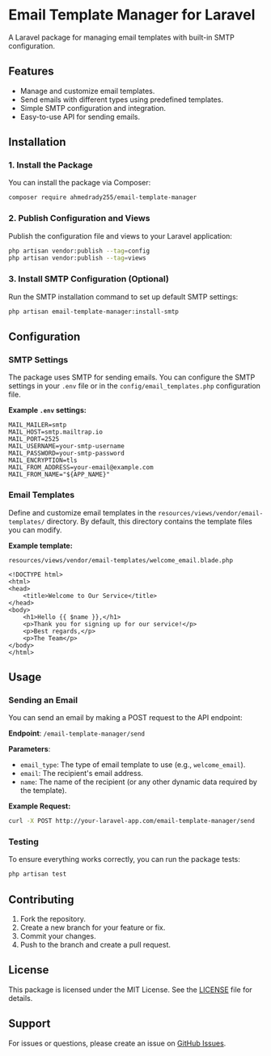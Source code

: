 # Email Template Manager for Laravel

A Laravel package for managing email templates with built-in SMTP configuration.

## Features

- Manage and customize email templates.
- Send emails with different types using predefined templates.
- Simple SMTP configuration and integration.
- Easy-to-use API for sending emails.

## Installation

### 1. Install the Package

You can install the package via Composer:

```bash
composer require ahmedrady255/email-template-manager
```

### 2. Publish Configuration and Views

Publish the configuration file and views to your Laravel application:

```bash
php artisan vendor:publish --tag=config
php artisan vendor:publish --tag=views
```

### 3. Install SMTP Configuration (Optional)

Run the SMTP installation command to set up default SMTP settings:

```bash
php artisan email-template-manager:install-smtp
```

## Configuration

### SMTP Settings

The package uses SMTP for sending emails. You can configure the SMTP settings in your `.env` file or in the `config/email_templates.php` configuration file.

**Example `.env` settings:**

```dotenv
MAIL_MAILER=smtp
MAIL_HOST=smtp.mailtrap.io
MAIL_PORT=2525
MAIL_USERNAME=your-smtp-username
MAIL_PASSWORD=your-smtp-password
MAIL_ENCRYPTION=tls
MAIL_FROM_ADDRESS=your-email@example.com
MAIL_FROM_NAME="${APP_NAME}"
```

### Email Templates

Define and customize email templates in the `resources/views/vendor/email-templates/` directory. By default, this directory contains the template files you can modify.

**Example template:**

`resources/views/vendor/email-templates/welcome_email.blade.php`

```blade
<!DOCTYPE html>
<html>
<head>
    <title>Welcome to Our Service</title>
</head>
<body>
    <h1>Hello {{ $name }},</h1>
    <p>Thank you for signing up for our service!</p>
    <p>Best regards,</p>
    <p>The Team</p>
</body>
</html>
```

## Usage

### Sending an Email

You can send an email by making a POST request to the API endpoint:

**Endpoint**: `/email-template-manager/send`

**Parameters**:
- `email_type`: The type of email template to use (e.g., `welcome_email`).
- `email`: The recipient's email address.
- `name`: The name of the recipient (or any other dynamic data required by the template).

**Example Request:**

```bash
curl -X POST http://your-laravel-app.com/email-template-manager/send      -d "email_type=welcome_email"      -d "email=test@example.com"      -d "name=Test User"
```

### Testing

To ensure everything works correctly, you can run the package tests:

```bash
php artisan test
```

## Contributing

1. Fork the repository.
2. Create a new branch for your feature or fix.
3. Commit your changes.
4. Push to the branch and create a pull request.

## License

This package is licensed under the MIT License. See the [LICENSE](LICENSE) file for details.

## Support

For issues or questions, please create an issue on [GitHub Issues](https://github.com/your-namespace/email-template-manager/issues).
